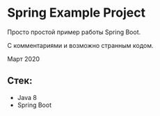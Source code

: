 # Spring Example Project

Просто простой пример работы Spring Boot.

С комментариями и возможно странным кодом.

Март 2020

## Стек:

- Java 8
- Spring Boot
